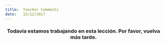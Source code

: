 ```yaml
---
title:  Teacher Comments
date:   15/12/2017
---
```


### <center>Todavía estamos trabajando en esta lección. Por favor, vuelva más tarde.</center>